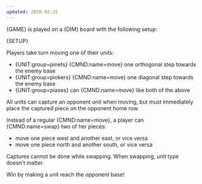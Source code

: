 ```yaml
---
updated: 2020-02-25
---
```


{GAME} is played on a {DIM} board with the following setup:

{SETUP}

Players take turn moving one of their units:

- {UNIT:group=pinets} {CMND:name=move} one orthogonal step towards the enemy base
- {UNIT:group=piokers} {CMND:name=move} one diagonal step towards the enemy base
- {UNIT:group=piases} can {CMND:name=move} like both of the above

All units can capture an opponent unit when moving, but must immediately place the captured piece on the opponent home row.

Instead of a regular {CMND:name=move}, a player can {CMND:name=swap} two of her pieces:

- move one piece west and another east, or vice versa
- move one piece north and another south, or vice versa

Captures cannot be done while swapping. When swapping, unit type doesn't matter.

Win by making a unit reach the opponent base!
